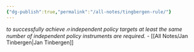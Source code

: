 ```yaml
---
{"dg-publish":true,"permalink":"/all-notes/tingbergen-rule/"}
---
```



*to successfully achieve 𝑛 independent policy targets at least the same number of independent policy instruments are required.* - [[All Notes/Jan Tinbergen\|Jan Tinbergen]]
